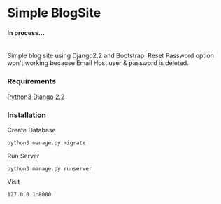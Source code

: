 <h1>Simple BlogSite</h1>
<h4><b>In process...</b><br><br></h4>
<p> Simple blog site using Django2.2 and Bootstrap. Reset Password option won't working because Email Host user & password is deleted.</p>
<h3>Requirements</h3>
<a href="https://www.python.org/">Python3  </a>
<a href="https://www.djangoproject.com/">Django 2.2</a>

<h3>Installation</h3>

Create Database
```
python3 manage.py migrate
```
Run Server
```
python3 manage.py runserver
```
Visit
```
127.0.0.1:8000
```
